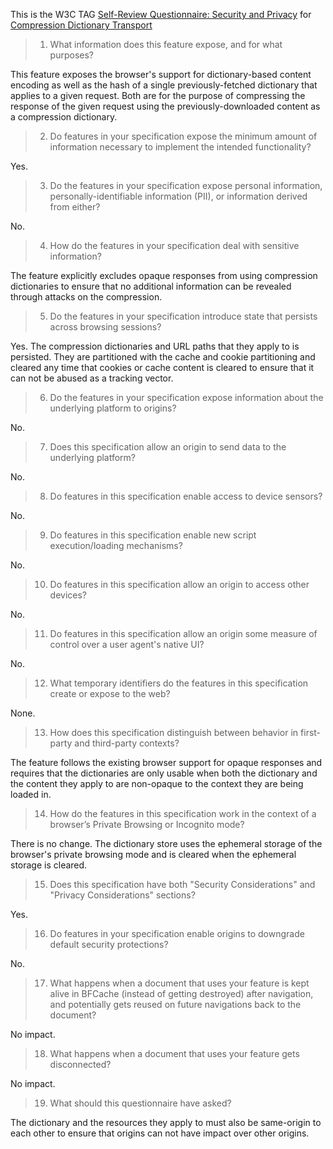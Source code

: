 This is the W3C TAG [Self-Review Questionnaire: Security and Privacy](https://w3ctag.github.io/security-questionnaire/) for [Compression Dictionary Transport](README.md)

> 01.  What information does this feature expose,
>      and for what purposes?

This feature exposes the browser's support for dictionary-based content encoding
as well as the hash of a single previously-fetched dictionary that applies to a given
request. Both are for the purpose of compressing the response of the given request
using the previously-downloaded content as a compression dictionary.

> 02.  Do features in your specification expose the minimum amount of information
>      necessary to implement the intended functionality?

Yes.

> 03.  Do the features in your specification expose personal information,
>      personally-identifiable information (PII), or information derived from
>      either?

No.

> 04.  How do the features in your specification deal with sensitive information?

The feature explicitly excludes opaque responses from using compression dictionaries
to ensure that no additional information can be revealed through attacks on the
compression.

> 05.  Do the features in your specification introduce state
>      that persists across browsing sessions?

Yes. The compression dictionaries and URL paths that they apply to is persisted. They are
partitioned with the cache and cookie partitioning and cleared any time that cookies or
cache content is cleared to ensure that it can not be abused as a tracking vector.

> 06.  Do the features in your specification expose information about the
>      underlying platform to origins?

No.

> 07.  Does this specification allow an origin to send data to the underlying
>      platform?

No.

> 08.  Do features in this specification enable access to device sensors?

No.

> 09.  Do features in this specification enable new script execution/loading
>      mechanisms?

No.

> 10.  Do features in this specification allow an origin to access other devices?

No.

> 11.  Do features in this specification allow an origin some measure of control over
>      a user agent's native UI?

No.

> 12.  What temporary identifiers do the features in this specification create or
>      expose to the web?

None.

> 13.  How does this specification distinguish between behavior in first-party and
>      third-party contexts?

The feature follows the existing browser support for opaque responses and requires
that the dictionaries are only usable when both the dictionary and the content they
apply to are non-opaque to the context they are being loaded in.

> 14.  How do the features in this specification work in the context of a browser’s
>      Private Browsing or Incognito mode?

There is no change. The dictionary store uses the ephemeral storage of the browser's
private browsing mode and is cleared when the ephemeral storage is cleared.

> 15.  Does this specification have both "Security Considerations" and "Privacy
>      Considerations" sections?

Yes.

> 16.  Do features in your specification enable origins to downgrade default
>      security protections?

No.

> 17.  What happens when a document that uses your feature is kept alive in BFCache
>      (instead of getting destroyed) after navigation, and potentially gets reused
>      on future navigations back to the document?

No impact.

> 18.  What happens when a document that uses your feature gets disconnected?

No impact.

> 19.  What should this questionnaire have asked?

The dictionary and the resources they apply to must also be same-origin to each other
to ensure that origins can not have impact over other origins.